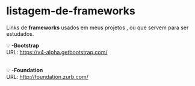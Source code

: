 # listagem-de-frameworks
Links de <strong>frameworks</strong> usados em meus projetos , ou que servem para ser estudados.

:bulb: <strong> -Bootstrap </strong> <br>
URL: https://v4-alpha.getbootstrap.com/ <br><br>

:bulb: <strong> -Foundation </strong> <br>
URL: http://foundation.zurb.com/
